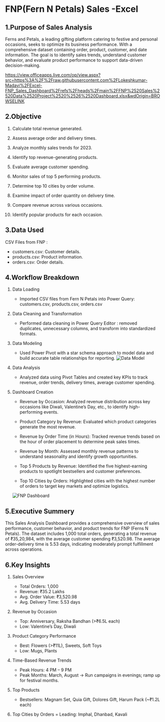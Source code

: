 
# FNP(Fern N Petals) Sales -Excel

## 1.Purpose of Sales Analysis
Ferns and Petals, a leading gifting platform catering to festive and personal occasions, seeks to optimize its business performance. With a comprehensive dataset containing order, product, customer, and date information. The goal is to identify sales trends, understand customer behavior, and evaluate product performance to support data-driven decision-making.

https://view.officeapps.live.com/op/view.aspx?src=https%3A%2F%2Fraw.githubusercontent.com%2FLokeshkumar-Madavi%2FExcel-FNP_Sales_Dashboard%2Frefs%2Fheads%2Fmain%2FFNP%2520Sales%2520Data%2520Project%2520%2526%2520Dashboard.xlsx&wdOrigin=BROWSELINK

## 2.Objective

 1. Calculate total revenue generated.

 2. Assess average order and delivery times.

 3. Analyze monthly sales trends for 2023.

 4. Identify top revenue-generating products.

 5. Evaluate average customer spending.

 6. Monitor sales of top 5 performing products.

 7. Determine top 10 cities by order volume.

 8. Examine impact of order quantity on delivery time.

 9. Compare revenue across various occasions.

 10. Identify popular products for each occasion.

## 3.Data Used

CSV Files from FNP :

 * customers.csv: Customer details.
 * products.csv: Product information.
 * orders.csv: Order details. 

## 4.Workflow Breakdown

  1. Data Loading
     * Imported CSV files from Fern N Petals into Power Query: customers.csv, products.csv, orders.csv

 2. Data Cleaning and Transformation
     * Performed data cleaning in Power Query Editor : removed duplicates, unnecessary columns, and transform into standardized formats.

 3. Data Modeling
       * Used Power Pivot with a star schema approach to model data and build accurate table relationships for reporting.
      ![Data Model](https://github.com/user-attachments/assets/71c46bbd-029f-471f-83df-c4f657591e73)


 4. Data Analysis
       * Analyzed data using Pivot Tables and created key KPIs to track revenue, order trends, delivery times, average customer spending.

 5. Dashboard Creation
      * Revenue by Occasion:
         Analyzed revenue distribution across key occasions like Diwali, Valentine’s Day, etc., to identify high-performing events.

     * Product Category by Revenue:
       Evaluated which product categories generate the most revenue.

     * Revenue by Order Time (in Hours):
       Tracked revenue trends based on the hour of order placement to determine peak sales times.
 
     * Revenue by Month:
       Assessed monthly revenue patterns to understand seasonality and identify growth opportunities.

     * Top 5 Products by Revenue:
       Identified the five highest-earning products to spotlight bestsellers and customer preferences.

     * Top 10 Cities by Orders:
        Highlighted cities with the highest number of orders to target key markets and optimize logistics.

     ![FNP Dashboard](https://github.com/user-attachments/assets/b008a08c-38b1-4dbd-9016-e53337f97921)


## 5.Executive Summery

This Sales Analysis Dashboard provides a comprehensive overview of sales performance, customer behavior, and product trends for FNP (Ferns N Petals). The dataset includes 1,000 total orders, generating a total revenue of ₹35,20,984, with the average customer spending ₹3,520.98. The average order-delivery time is 5.53 days, indicating moderately prompt fulfillment across operations.

## 6.Key Insights

 1. Sales Overview
     * Total Orders: 1,000
     * Revenue: ₹35.2 Lakhs
     * Avg. Order Value: ₹3,520.98
     * Avg. Delivery Time: 5.53 days


2. Revenue by Occasion
      * Top: Anniversary, Raksha Bandhan (>₹6.5L each)
      * Low: Valentine’s Day, Diwali


3. Product Category Performance

    * Best: Flowers (>₹11L), Sweets, Soft Toys
    * Low: Mugs, Plants


4. Time-Based Revenue Trends
      * Peak Hours: 4 PM – 9 PM
      *  Peak Months: March, August
       → Run campaigns in evenings; ramp up for festival months.

5. Top Products
      * Bestsellers: Magnam Set, Quia Gift, Dolores Gift, Harum Pack (~₹1.2L each)


6. Top Cities by Orders =  Leading: Imphal, Dhanbad, Kavali




